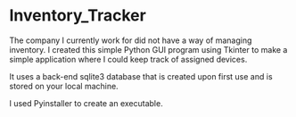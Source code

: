 # Inventory_Tracker

The company I currently work for did not have a way of managing inventory. I created this simple Python GUI program using Tkinter to make a simple application 
where I could keep track of assigned devices.

It uses a back-end sqlite3 database that is created upon first use and is stored on your local machine.

I used Pyinstaller to create an executable.
